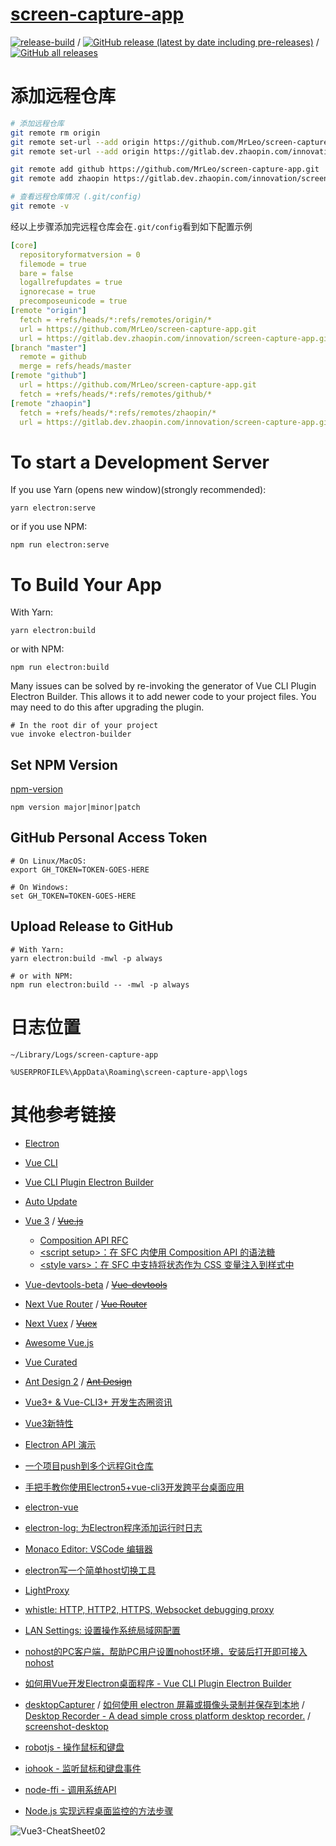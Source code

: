 # [screen-capture-app](https://github.com/MrLeo/screen-capture-app/releases)

[![release-build](https://github.com/MrLeo/screen-capture-app/actions/workflows/main.yml/badge.svg)](https://github.com/MrLeo/screen-capture-app/actions/workflows/main.yml) / [![GitHub release (latest by date including pre-releases)](https://img.shields.io/github/v/release/MrLeo/screen-capture-app?include_prereleases)](https://github.com/MrLeo/screen-capture-app/releases/latest) / [![GitHub all releases](https://img.shields.io/github/downloads/MrLeo/screen-capture-app/total)](https://github.com/MrLeo/screen-capture-app/releases)

# 添加远程仓库

```bash
# 添加远程仓库
git remote rm origin
git remote set-url --add origin https://github.com/MrLeo/screen-capture-app.git
git remote set-url --add origin https://gitlab.dev.zhaopin.com/innovation/screen-capture-app.git

git remote add github https://github.com/MrLeo/screen-capture-app.git
git remote add zhaopin https://gitlab.dev.zhaopin.com/innovation/screen-capture-app.git

# 查看远程仓库情况 (.git/config)
git remote -v
```

经以上步骤添加完远程仓库会在`.git/config`看到如下配置示例

```yaml
[core]
  repositoryformatversion = 0
  filemode = true
  bare = false
  logallrefupdates = true
  ignorecase = true
  precomposeunicode = true
[remote "origin"]
  fetch = +refs/heads/*:refs/remotes/origin/*
  url = https://github.com/MrLeo/screen-capture-app.git
  url = https://gitlab.dev.zhaopin.com/innovation/screen-capture-app.git
[branch "master"]
  remote = github
  merge = refs/heads/master
[remote "github"]
  url = https://github.com/MrLeo/screen-capture-app.git
  fetch = +refs/heads/*:refs/remotes/github/*
[remote "zhaopin"]
  fetch = +refs/heads/*:refs/remotes/zhaopin/*
  url = https://gitlab.dev.zhaopin.com/innovation/screen-capture-app.git
```

# To start a Development Server
If you use Yarn (opens new window)(strongly recommended):

```
yarn electron:serve
```

or if you use NPM:

```
npm run electron:serve
```
# To Build Your App

With Yarn:

```
yarn electron:build
```

or with NPM:

```
npm run electron:build
```

Many issues can be solved by re-invoking the generator of Vue CLI Plugin Electron Builder. This allows it to add newer code to your project files. You may need to do this after upgrading the plugin.

```
# In the root dir of your project
vue invoke electron-builder
```

## Set NPM Version

[npm-version](https://docs.npmjs.com/cli/version.html)

```shell
npm version major|minor|patch
```

## GitHub Personal Access Token


```shell
# On Linux/MacOS:
export GH_TOKEN=TOKEN-GOES-HERE

# On Windows:
set GH_TOKEN=TOKEN-GOES-HERE
```

## Upload Release to GitHub

```shell
# With Yarn:
yarn electron:build -mwl -p always

# or with NPM:
npm run electron:build -- -mwl -p always
```

<div style="display:none"><span>99535869a43f5a9eed</span></div>
<div style="display:none"><span>197d3ab40a459d1d4e8df5</span></div>

# 日志位置

```
~/Library/Logs/screen-capture-app

%USERPROFILE%\AppData\Roaming\screen-capture-app\logs
```
# 其他参考链接

- [Electron](https://www.electronjs.org/docs)
- [Vue CLI](https://cli.vuejs.org/zh/guide/)
- [Vue CLI Plugin Electron Builder](https://nklayman.github.io/vue-cli-plugin-electron-builder/)
- [Auto Update](https://www.electron.build/auto-update)

- [Vue 3](https://v3.vuejs.org) / ~~[Vue.js](https://cn.vuejs.org)~~
  - [Composition API RFC](https://composition-api.vuejs.org/api.html)
  - [&lt;script setup&gt;：在 SFC 内使用 Composition API 的语法糖](https://github.com/vuejs/rfcs/blob/sfc-improvements/active-rfcs/0000-sfc-script-setup.md)
  - [&lt;style vars&gt;：在 SFC 中支持将状态作为 CSS 变量注入到样式中](https://github.com/vuejs/rfcs/blob/sfc-improvements/active-rfcs/0000-sfc-style-variables.md)
- [Vue-devtools-beta](https://chrome.google.com/webstore/detail/ljjemllljcmogpfapbkkighbhhppjdbg) / ~~[Vue-devtools](https://github.com/vuejs/vue-devtools)~~
- [Next Vue Router](https://next.router.vuejs.org/) / ~~[Vue Router](https://router.vuejs.org/zh/)~~
- [Next Vuex](https://next.vuex.vuejs.org/) / ~~[Vuex](https://vuex.vuejs.org/zh/)~~

- [Awesome Vue.js](https://github.com/vuejs/awesome-vue)
- [Vue Curated](https://curated.vuejs.org)
- [Ant Design 2](https://2x.antdv.com/docs/vue/introduce-cn/) / ~~[Ant Design](https://www.antdv.com/docs/vue/introduce-cn/)~~

- [Vue3+ & Vue-CLI3+ 开发生态圈资讯](https://github.com/vue3/vue3-News#目录)
- [Vue3新特性](https://juejin.im/post/6844904084512718861)
- [Electron API 演示](https://github.com/demopark/electron-api-demos-Zh_CN)
- [一个项目push到多个远程Git仓库](https://segmentfault.com/a/1190000011294144)
- [手把手教你使用Electron5+vue-cli3开发跨平台桌面应用](https://juejin.im/post/6844903878429769742)
- [electron-vue](https://simulatedgreg.gitbooks.io/electron-vue/content/cn/)
- [electron-log: 为Electron程序添加运行时日志](https://newsn.net/say/electron-log.html)
- [Monaco Editor: VSCode 编辑器](https://microsoft.github.io/monaco-editor/)
- [electron写一个简单host切换工具](https://juejin.im/post/6844903670924967949)
- [LightProxy](https://lightproxy.org/)
- [whistle: HTTP, HTTP2, HTTPS, Websocket debugging proxy](https://github.com/avwo/whistle)
- [LAN Settings: 设置操作系统局域网配置](https://github.com/imweb/lan-settings)
- [nohost的PC客户端，帮助PC用户设置nohost环境，安装后打开即可接入nohost](https://github.com/nohosts/client)
- [如何用Vue开发Electron桌面程序 - Vue CLI Plugin Electron Builder](https://juejin.cn/post/6913829610748641287)
- [desktopCapturer](https://www.electronjs.org/docs/api/desktop-capturer) / [如何使用 electron 屏幕或摄像头录制并保存到本地](https://www.cnblogs.com/olivers/p/12609427.html) / [Desktop Recorder - A dead simple cross platform desktop recorder.](https://github.com/skunight/desktop-recorder) / [screenshot-desktop](https://www.npmjs.com/package/screenshot-desktop)
- [robotjs - 操作鼠标和键盘](https://github.com/octalmage/robotjs)
- [iohook - 监听鼠标和键盘事件](https://github.com/wilix-team/iohook)
- [node-ffi - 调用系统API](https://github.com/node-ffi/node-ffi)
- [Node.js 实现远程桌面监控的方法步骤](https://www.zhangshengrong.com/p/9Oab7Vp3Nd/)

![Vue3-CheatSheet02](https://raw.githubusercontent.com/vue3/vue3-News/master/asset/Vue3-CheatSheet02.jpeg)
